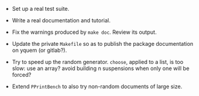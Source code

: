 * Set up a real test suite.

* Write a real documentation and tutorial.

* Fix the warnings produced by `make doc`. Review its output.

* Update the private `Makefile` so as to publish the package documentation
  on yquem (or gitlab?).

* Try to speed up the random generator.
  `choose`, applied to a list, is too slow: use an array?
  avoid building n suspensions when only one will be forced?

* Extend `PPrintBench` to also try non-random documents of large size.
